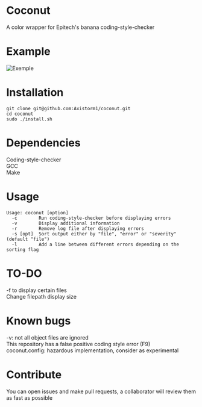 # Coconut
A color wrapper for Epitech's banana coding-style-checker

# Example
![Exemple](https://i.imgur.com/KWYrKwL.png)

# Installation
```
git clone git@github.com:Axistorm1/coconut.git
cd coconut
sudo ./install.sh
```

# Dependencies
Coding-style-checker <br>
GCC <br>
Make <br>

# Usage
```
Usage: coconut [option]
  -c        Run coding-style-checker before displaying errors
  -v        Display additional information
  -r        Remove log file after displaying errors
  -s [opt]  Sort output either by "file", "error" or "severity" (default "file")
  -l        Add a line between different errors depending on the sorting flag
```

# TO-DO
-f to display certain files <br>
Change filepath display size <br>

# Known bugs
-v: not all object files are ignored <br>
This repository has a false positive coding style error (F9) <br>
coconut.config: hazardous implementation, consider as experimental

# Contribute
You can open issues and make pull requests, a collaborator will review them as fast as possible
